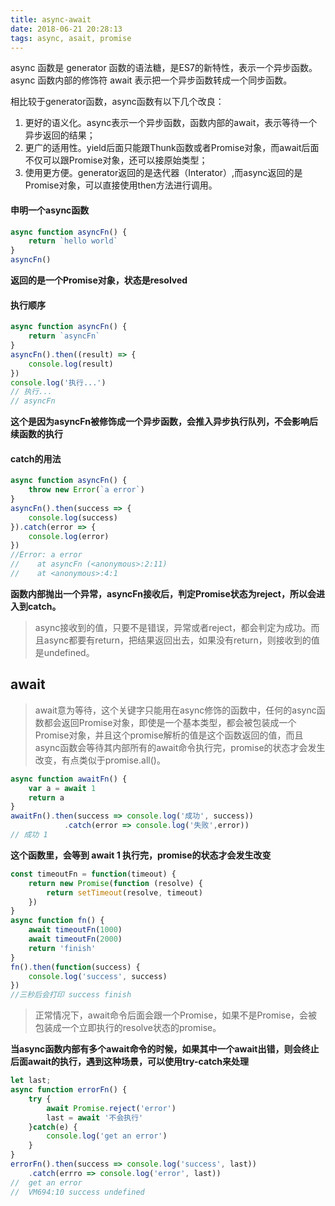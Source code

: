 ```yaml
---
title: async-await
date: 2018-06-21 20:28:13
tags: async, asait, promise
---
```

async 函数是 generator 函数的语法糖，是ES7的新特性，表示一个异步函数。async 函数内部的修饰符 await 表示把一个异步函数转成一个同步函数。

<!-- more -->

相比较于generator函数，async函数有以下几个改良：

 1. 更好的语义化。async表示一个异步函数，函数内部的await，表示等待一个异步返回的结果；
 2. 更广的适用性。yield后面只能跟Thunk函数或者Promise对象，而await后面不仅可以跟Promise对象，还可以接原始类型；
 3. 使用更方便。generator返回的是迭代器（Interator）,而async返回的是Promise对象，可以直接使用then方法进行调用。
 
#### 申明一个async函数
```javascript
async function asyncFn() {
    return `hello world`
}
asyncFn()
```
**返回的是一个Promise对象，状态是resolved**

#### 执行顺序
```javascript
async function asyncFn() {
    return `asyncFn`
}
asyncFn().then((result) => {
    console.log(result)
})
console.log('执行...')
// 执行...
// asyncFn
```
**这个是因为asyncFn被修饰成一个异步函数，会推入异步执行队列，不会影响后续函数的执行**
#### catch的用法
```javascript
async function asyncFn() {
    throw new Error(`a error`)
}
asyncFn().then(success => {
    console.log(success)
}).catch(error => {
    console.log(error)
})
//Error: a error
//    at asyncFn (<anonymous>:2:11)
//    at <anonymous>:4:1
```
**函数内部抛出一个异常，asyncFn接收后，判定Promise状态为reject，所以会进入到catch。**

> async接收到的值，只要不是错误，异常或者reject，都会判定为成功。而且async都要有return，把结果返回出去，如果没有return，则接收到的值是undefined。

## await

> await意为等待，这个关键字只能用在async修饰的函数中，任何的async函数都会返回Promise对象，即使是一个基本类型，都会被包装成一个Promise对象，并且这个promise解析的值是这个函数返回的值，而且async函数会等待其内部所有的await命令执行完，promise的状态才会发生改变，有点类似于promise.all()。
```javascript
async function awaitFn() {
    var a = await 1
    return a
}
awaitFn().then(success => console.log('成功', success))
            .catch(error => console.log('失败',error))
// 成功 1
```
**这个函数里，会等到 await 1 执行完，promise的状态才会发生改变**

```javascript
const timeoutFn = function(timeout) {
    return new Promise(function (resolve) {
        return setTimeout(resolve, timeout)
    })
}
async function fn() {
    await timeoutFn(1000)
    await timeoutFn(2000)
    return 'finish'
}
fn().then(function(success) {
    console.log('success', success)
})
//三秒后会打印 success finish
```

> 正常情况下，await命令后面会跟一个Promise，如果不是Promise，会被包装成一个立即执行的resolve状态的promise。

**当async函数内部有多个await命令的时候，如果其中一个await出错，则会终止后面await的执行，遇到这种场景，可以使用try-catch来处理**
```javascript
let last;
async function errorFn() {
    try {
        await Promise.reject('error')
        last = await '不会执行'
    }catch(e) {
        console.log('get an error')
    }
}
errorFn().then(success => console.log('success', last))
    .catch(errro => console.log('error', last))
//  get an error
//  VM694:10 success undefined
```


